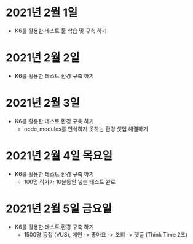 
# 2021년 2월 1일

- K6를 활용한 테스트 툴 학습 및 구축 하기 

# 2021년 2월 2일 

- K6를 활용한 테스트 환경 구축 하기

# 2021년 2월 3일 

- K6를 활용한 테스트 환경 구축 하기
    - node_modules를 인식하지 못하는 환경 셋업 해결하기 

# 2021년 2월 4일 목요일 
- K6를 활용한 테스트 환경 구축 하기
  - 100명 작가가 10분동안 넣는 테스트 완료 
  
# 2021년 2월 5일 금요일 

- K6를 활용한 테스트 환경 구축 하기
  - 1500명 동접 (VUS), 메인 -> 좋아요 -> 조회 -> 댓글 (Think Time 2초)
